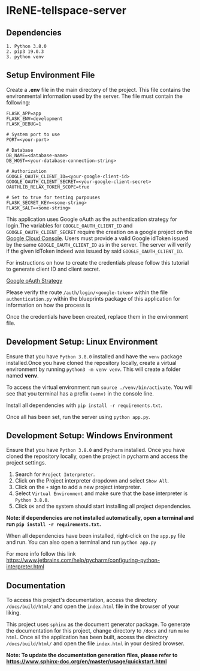 # IReNE-tellspace-server


## Dependencies
    1. Python 3.8.0    
    2. pip3 19.0.3
    3. python venv
    
## Setup Environment File

Create a **.env** file in the main directory of the project. This file contains the environmental information used by 
the server. The file must contain the following:

```.env
FLASK_APP=app
FLASK_ENV=development
FLASK_DEBUG=1

# System port to use
PORT=<your-port>

# Database
DB_NAME=<database-name>
DB_HOST=<your-database-connection-string>

# Authorization
GOOGLE_OAUTH_CLIENT_ID=<your-google-client-id>
GOOGLE_OAUTH_CLIENT_SECRET=<your-google-client-secret>
OAUTHLIB_RELAX_TOKEN_SCOPE=true

# Set to true for testing purpouses
FLASK_SECRET_KEY=<some-string>
FLASK_SALT=<some-string>
```

This application uses Google oAuth as the authentication strategy for login.The variables for `GOOGLE_OAUTH_CLIENT_ID` 
and `GOOGLE_OAUTH_CLIENT_SECRET` require the creation on a google project on
the [Google Cloud Console](https://console.cloud.google.com/). Users must provide a valid Google idToken 
issued by the same `GOOGLE_OAUTH_CLIENT_ID` as in the server. The server will verify if the given idToken indeed was
issued by said `GOOGLE_OAUTH_CLIENT_ID`.

For instructions on how to create the credentials please follow this tutorial to generate client ID and client secret.

[Google oAuth Strategy](https://developers.google.com/adwords/api/docs/guides/authentication#webapp)

Please verify the route `/auth/login/<google-token>` within the file `authentication.py` within the blueprints package 
of this application for information on how the process is 

Once the credentials have been created, replace them in the environment file. 


## Development Setup: Linux Environment

Ensure that you have `Python 3.8.0` installed and have the `venv` package installed.Once you have cloned the repository 
locally, create a virtual environment by running ```python3 -m venv venv```. This will create a folder named **venv**. 

To access the virtual environment run ```source ./venv/bin/activate```. You will see that you terminal has a prefix 
```(venv)``` in the console line.

Install all dependencies with ```pip install -r requirements.txt```.

Once all has been set, run the server using `python app.py`.

## Development Setup: Windows Environment

Ensure that you have `Python 3.8.0` and `Pycharm` installed. Once you have cloned the repository locally, open the project in pycharm 
and access the project settings. 

1. Search for `Project Interpreter`. 
2. Click on the Project interpreter dropdown and select `Show All`. 
3. Click on the `+` sign to add a new project interpreter. 
4. Select `Virtual Environment` and make sure that the base interpreter is `Python 3.8.0`.
5. Click `OK` and the system should start installing all project dependencies.

**Note: if dependencies are not installed automatically, open a terminal and run `pip install -r requirements.txt`.**

When all dependencies have been installed, right-click on the `app.py` file and run. You can also open a terminal and 
run `python app.py`

For more info follow this link https://www.jetbrains.com/help/pycharm/configuring-python-interpreter.html


## Documentation

To access this project's documentation, access the directory `/docs/build/html/` and open the `index.html` file in the 
browser of your liking.

This project uses `sphinx` as the document generator package. To generate the documentation for this project, 
change directory to `/docs` and run `make html`. Once all the application has been built, access the directory 
`/docs/build/html/` and open the file `index.html` in your desired browser. 

**Note: To update the documentation generation files, please refer to https://www.sphinx-doc.org/en/master/usage/quickstart.html**


 
